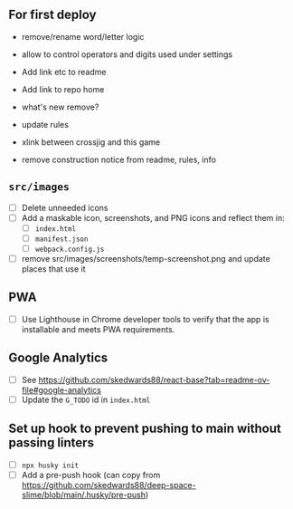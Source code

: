 
## For first deploy

- remove/rename word/letter logic
- allow to control operators and digits used under settings

- Add link etc to readme
- Add link to repo home
- what's new remove?
- update rules
- xlink between crossjig and this game
- remove construction notice from readme, rules, info

## `src/images`

- [ ] Delete unneeded icons
- [ ] Add a maskable icon, screenshots, and PNG icons and reflect them in:
  - [ ] `index.html`
  - [ ] `manifest.json`
  - [ ] `webpack.config.js`
- [ ] remove src/images/screenshots/temp-screenshot.png and update places that use it

## PWA

- [ ] Use Lighthouse in Chrome developer tools to verify that the app is installable and meets PWA requirements.

## Google Analytics

- [ ] See https://github.com/skedwards88/react-base?tab=readme-ov-file#google-analytics
- [ ] Update the `G_TODO` id in `index.html`

## Set up hook to prevent pushing to main without passing linters

- [ ] `npx husky init`
- [ ] Add a pre-push hook (can copy from https://github.com/skedwards88/deep-space-slime/blob/main/.husky/pre-push)

